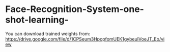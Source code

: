 # Face-Recognition-System-one-shot-learning-
You can download trained weights from:
https://drive.google.com/file/d/1CPSeum3HpopfomUEK1gybeuIVoeJT_Eo/view
